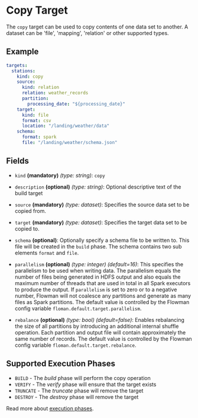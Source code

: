 # Copy Target

The `copy` target can be used to copy contents of one data set to another. A dataset can be 'file', 'mapping', 'relation'
or other supported types.

## Example

```yaml
targets:
  stations:
    kind: copy
    source:
      kind: relation
      relation: weather_records
      partition:
        processing_date: "${processing_date}"
    target:
      kind: file
      format: csv
      location: "/landing/weather/data"
    schema:
      format: spark
      file: "/landing/weather/schema.json"
```

## Fields

* `kind` **(mandatory)** *(type: string)*: `copy`

* `description` **(optional)** *(type: string)*:
  Optional descriptive text of the build target

* `source` **(mandatory)** *(type: dataset)*: 
Specifies the source data set to be copied from.

* `target` **(mandatory)** *(type: dataset)*: 
Specifies the target data set to be copied to.

* `schema` **(optional)**:
Optionally specify a schema file to be written to. This file will be created in the `build` phase. The schema contains
two sub elements `format` and `file`.  

* `parallelism` **(optional)** *(type: integer)* *(default=16)*:
This specifies the parallelism to be used when writing data. The parallelism equals the number
of files being generated in HDFS output and also equals the maximum number of threads that are used in total in all 
Spark executors to produce the output. If `parallelism` is set to zero or to a negative number, Flowman will not 
coalesce any partitions and generate as many files as Spark partitions. The default value is controlled by the
Flowman config variable `floman.default.target.parallelism`.

* `rebalance` **(optional)** *(type: bool)* *(default=false)*:
Enables rebalancing the size of all partitions by introducing an additional internal shuffle operation. Each partition 
and output file will contain approximately the same number of records. The default value is controlled by the
Flowman config variable `floman.default.target.rebalance`.


## Supported Execution Phases
* `BUILD` - The *build* phase will perform the copy operation
* `VERIFY` - The *verify* phase will ensure that the target exists
* `TRUNCATE` - The *truncate* phase will remove the target
* `DESTROY` - The *destroy* phase will remove the target

Read more about [execution phases](../../lifecycle.md).
